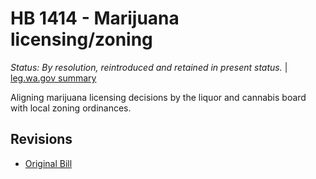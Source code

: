 # HB 1414 - Marijuana licensing/zoning
*Status: By resolution, reintroduced and retained in present status.* | [leg.wa.gov summary](https://app.leg.wa.gov/billsummary?BillNumber=1414&Year=2021)

Aligning marijuana licensing decisions by the liquor and cannabis board with local zoning ordinances.

## Revisions
* [Original Bill](1/)